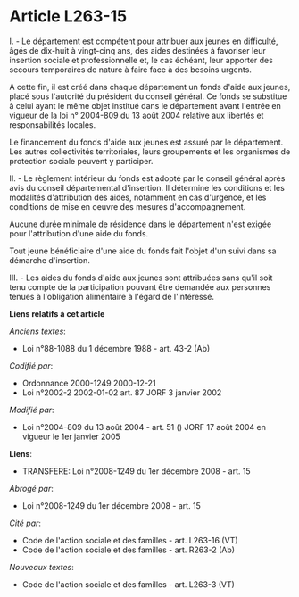 # Article L263-15

I. - Le département est compétent pour attribuer aux jeunes en difficulté, âgés de dix-huit à vingt-cinq ans, des aides
destinées à favoriser leur insertion sociale et professionnelle et, le cas échéant, leur apporter des secours temporaires de
nature à faire face à des besoins urgents.

A cette fin, il est créé dans chaque département un fonds d'aide aux jeunes, placé sous l'autorité du président du conseil
général. Ce fonds se substitue à celui ayant le même objet institué dans le département avant l'entrée en vigueur de la loi
n° 2004-809 du 13 août 2004 relative aux libertés et responsabilités locales.

Le financement du fonds d'aide aux jeunes est assuré par le département. Les autres collectivités territoriales, leurs
groupements et les organismes de protection sociale peuvent y participer.

II. - Le règlement intérieur du fonds est adopté par le conseil général après avis du conseil départemental d'insertion. Il
détermine les conditions et les modalités d'attribution des aides, notamment en cas d'urgence, et les conditions de mise en
oeuvre des mesures d'accompagnement.

Aucune durée minimale de résidence dans le département n'est exigée pour l'attribution d'une aide du fonds.

Tout jeune bénéficiaire d'une aide du fonds fait l'objet d'un suivi dans sa démarche d'insertion.

III. - Les aides du fonds d'aide aux jeunes sont attribuées sans qu'il soit tenu compte de la participation pouvant être
demandée aux personnes tenues à l'obligation alimentaire à l'égard de l'intéressé.

**Liens relatifs à cet article**

_Anciens textes_:

  - Loi n°88-1088 du 1 décembre 1988 - art. 43-2 (Ab)

_Codifié par_:

  - Ordonnance 2000-1249 2000-12-21
  - Loi n°2002-2 2002-01-02 art. 87 JORF 3 janvier 2002

_Modifié par_:

  - Loi n°2004-809 du 13 août 2004 - art. 51 () JORF 17 août 2004 en vigueur le 1er janvier 2005

**Liens**:

  - TRANSFERE: Loi n°2008-1249 du 1er décembre 2008 - art. 15

_Abrogé par_:

  - Loi n°2008-1249 du 1er décembre 2008 - art. 15

_Cité par_:

  - Code de l'action sociale et des familles - art. L263-16 (VT)
  - Code de l'action sociale et des familles - art. R263-2 (Ab)

_Nouveaux textes_:

  - Code de l'action sociale et des familles - art. L263-3 (VT)
